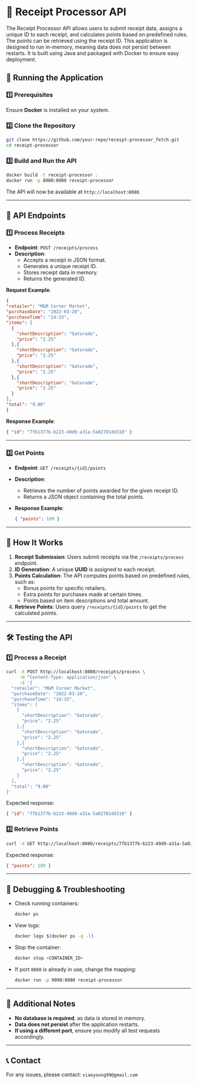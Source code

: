 # 🧾 Receipt Processor API

The Receipt Processor API allows users to submit receipt data, assigns a unique ID to each receipt, and calculates points based on predefined rules. The points can be retrieved using the receipt ID. This application is designed to run in-memory, meaning data does not persist between restarts. It is built using Java and packaged with Docker to ensure easy deployment.

## 🚀 Running the Application

### **1️⃣ Prerequisites**
Ensure **Docker** is installed on your system.

### **2️⃣ Clone the Repository**
```sh
git clone https://github.com/your-repo/receipt-processor_fetch.git
cd receipt-processor
```

### **3️⃣ Build and Run the API**
```sh
docker build -t receipt-processor .
docker run -p 8080:8080 receipt-processor
```

The API will now be available at `http://localhost:8080`.

---

## 📌 API Endpoints

### **1️⃣ Process Receipts**
- **Endpoint**: `POST /receipts/process`
- **Description**:
    - Accepts a receipt in JSON format.
    - Generates a unique receipt ID.
    - Stores receipt data in memory.
    - Returns the generated ID.

 **Request Example**:
  ```json
  {
  "retailer": "M&M Corner Market",
  "purchaseDate": "2022-03-20",
  "purchaseTime": "14:33",
  "items": [
    {
      "shortDescription": "Gatorade",
      "price": "2.25"
    },{
      "shortDescription": "Gatorade",
      "price": "2.25"
    },{
      "shortDescription": "Gatorade",
      "price": "2.25"
    },{
      "shortDescription": "Gatorade",
      "price": "2.25"
    }
  ],
  "total": "9.00"
}
  ```
 **Response Example**:
  ```json
  { "id": "7fb1377b-b223-49d9-a31a-5a02701dd310" }
  ```

---

### **2️⃣ Get Points**
- **Endpoint**: `GET /receipts/{id}/points`
- **Description**:
    - Retrieves the number of points awarded for the given receipt ID.
    - Returns a JSON object containing the total points.

- **Response Example**:
  ```json
  { "points": 109 }
  ```

---

## 📌 How It Works
1. **Receipt Submission**: Users submit receipts via the `/receipts/process` endpoint.
2. **ID Generation**: A unique **UUID** is assigned to each receipt.
3. **Points Calculation**: The API computes points based on predefined rules, such as:
    - Bonus points for specific retailers.
    - Extra points for purchases made at certain times.
    - Points based on item descriptions and total amount.
4. **Retrieve Points**: Users query `/receipts/{id}/points` to get the calculated points.

---

## 🛠️ Testing the API

### **1️⃣ Process a Receipt**
```sh
curl -X POST http://localhost:8080/receipts/process \
     -H "Content-Type: application/json" \
     -d '{
  "retailer": "M&M Corner Market",
  "purchaseDate": "2022-03-20",
  "purchaseTime": "14:33",
  "items": [
    {
      "shortDescription": "Gatorade",
      "price": "2.25"
    },{
      "shortDescription": "Gatorade",
      "price": "2.25"
    },{
      "shortDescription": "Gatorade",
      "price": "2.25"
    },{
      "shortDescription": "Gatorade",
      "price": "2.25"
    }
  ],
  "total": "9.00"
}'
```
Expected response:
```json
{ "id": "7fb1377b-b223-49d9-a31a-5a02701dd310" }
```

### **2️⃣ Retrieve Points**
```sh
curl -X GET http://localhost:8080/receipts/7fb1377b-b223-49d9-a31a-5a02701dd310/points
```
Expected response:
```json
{ "points": 109 }
```

---

## 🔧 Debugging & Troubleshooting
- Check running containers:
  ```sh
  docker ps
  ```
- View logs:
  ```sh
  docker logs $(docker ps -q -l)
  ```
- Stop the container:
  ```sh
  docker stop <CONTAINER_ID>
  ```
- If port `8080` is already in use, change the mapping:
  ```sh
  docker run -p 9090:8080 receipt-processor
  ```

---

## 📄 Additional Notes
- **No database is required**, as data is stored in memory.
- **Data does not persist** after the application restarts.
- **If using a different port**, ensure you modify all test requests accordingly.

---

## 📞 Contact
For any issues, please contact: `xiaoyoung99@gmail.com`

